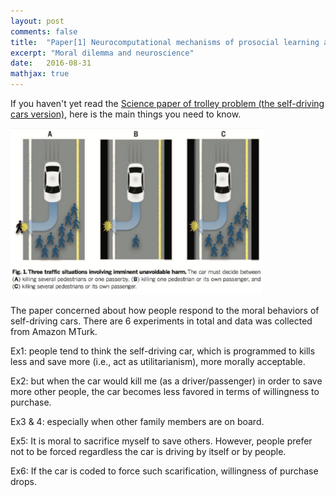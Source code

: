 ```yaml
---
layout: post
comments: false
title:  "Paper[1] Neurocomputational mechanisms of prosocial learning and links to empathy"
excerpt: "Moral dilemma and neuroscience"
date:   2016-08-31
mathjax: true
---
```


If you haven't yet read the [Science paper of trolley problem (the self-driving cars version)](http://science.sciencemag.org/content/352/6293/1573), here is the main things you need to know.

<img src="/images/paper1_1" style="width: 80%; height: 80%; margin-left: auto; margin-right: auto;">


The paper concerned about how people respond to the moral behaviors of self-driving cars.
There are 6 experiments in total and data was collected from Amazon MTurk.

Ex1: people tend to think the self-driving car, which is programmed to kills less and save more (i.e., act as utilitarianism), more morally acceptable.

Ex2: but when the car would kill me (as a driver/passenger) in order to save more other people, the car becomes less favored in terms of willingness to purchase.

Ex3 & 4: especially when other family members are on board.

Ex5: It is moral to sacrifice myself to save others. However, people prefer not to be forced regardless the car is driving by itself or by people.

Ex6: If the car is coded to force such scarification, willingness of purchase drops.



